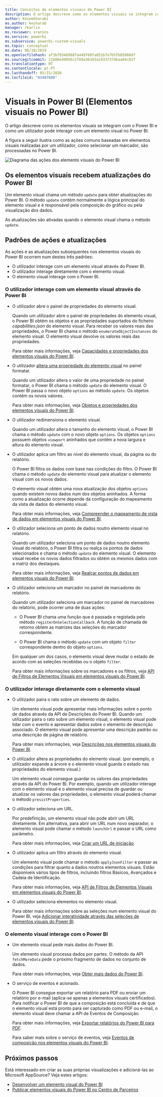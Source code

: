 ```yaml
---
title: Conceitos de elementos visuais do Power BI
description: O artigo descreve como os elementos visuais se integram com o Power BI e como um utilizador pode interagir com um elemento visual no Power BI.
author: KesemSharabi
ms.author: kesharab
manager: rkarlin
ms.reviewer: sranins
ms.service: powerbi
ms.subservice: powerbi-custom-visuals
ms.topic: conceptual
ms.date: 06/18/2019
ms.openlocfilehash: af3bf93469887a449f60fa051b7e7b5fb85060df
ms.sourcegitcommit: 21b06e49056c2f69a363d3a19337374baa84c83f
ms.translationtype: HT
ms.contentlocale: pt-PT
ms.lasthandoff: 05/15/2020
ms.locfileid: "83407688"
---
```

# <a name="visuals-in-power-bi"></a>Visuals in Power BI (Elementos visuais no Power BI)

O artigo descreve como os elementos visuais se integram com o Power BI e como um utilizador pode interagir com um elemento visual no Power BI. 

A figura a seguir ilustra como as ações comuns baseadas em elementos visuais realizadas por um utilizador, como selecionar um marcador, são processadas no Power BI.

![Diagrama das ações dos elemento visuais do Power BI](media/power-bi-visuals-concept/visual-concept.svg)

## <a name="visuals-get-updates-from-power-bi"></a>Os elementos visuais recebem atualizações do Power BI

Um elemento visual chama um método `update` para obter atualizações do Power BI. O método `update` contém normalmente a lógica principal do elemento visual e é responsável pela composição do gráfico ou pela visualização dos dados.

As atualizações são ativadas quando o elemento visual chama o método `update`.

## <a name="action-and-update-patterns"></a>Padrões de ações e atualizações

As ações e as atualizações subsequentes nos elementos visuais do Power BI ocorrem num destes três padrões:

* O utilizador interage com um elemento visual através do Power BI.
* O utilizador interage diretamente com o elemento visual.
* O elemento visual interage com o Power BI.

### <a name="user-interacts-with-a-visual-through-power-bi"></a>O utilizador interage com um elemento visual através do Power BI

* O utilizador abre o painel de propriedades do elemento visual.

    Quando um utilizador abre o painel de propriedades do elemento visual, o Power BI obtém os objetos e as propriedades suportados do ficheiro *capabilities.json* do elemento visual. Para receber os valores reais das propriedades, o Power BI chama o método `enumerateObjectInstances` do elemento visual. O elemento visual devolve os valores reais das propriedades.

    Para obter mais informações, veja [Capacidades e propriedades dos elementos visuais do Power BI](capabilities.md).

* O utilizador [altera uma propriedade do elemento visual](../../visuals/power-bi-visualization-customize-title-background-and-legend.md) no painel formatar.

    Quando um utilizador altera o valor de uma propriedade no painel formatar, o Power BI chama o método `update` do elemento visual. O Power BI passa o novo objeto `options` ao método `update`. Os objetos contêm os novos valores.

    Para obter mais informações, veja [Objetos e propriedades dos elementos visuais do Power BI](objects-properties.md).

* O utilizador redimensiona o elemento visual.

    Quando um utilizador altera o tamanho do elemento visual, o Power BI chama o método `update` com o novo objeto `options`. Os objetos `options` possuem objetos `viewport` aninhados que contêm a nova largura e altura do elemento visual.

* O utilizador aplica um filtro ao nível do elemento visual, da página ou do relatório.

    O Power BI filtra os dados com base nas condições do filtro. O Power BI chama o método `update` do elemento visual para atualizar o elemento visual com os novos dados.

    O elemento visual obtém uma nova atualização dos objetos `options` quando existem novos dados num dos objetos aninhados. A forma como a atualização ocorre depende da configuração do mapeamento da vista de dados do elemento visual.

    Para obter mais informações, veja [Compreender o mapeamento de vista de dados em elementos visuais do Power BI](dataview-mappings.md).

* O utilizador seleciona um ponto de dados noutro elemento visual no relatório.

    Quando um utilizador seleciona um ponto de dados noutro elemento visual do relatório, o Power BI filtra ou realça os pontos de dados selecionados e chama o método `update` do elemento visual. O elemento visual recebe os novos dados filtrados ou obtém os mesmos dados com a matriz dos destaques.

    Para obter mais informações, veja [Realçar pontos de dados em elementos visuais do Power BI](highlight.md).

* O utilizador seleciona um marcador no painel de marcadores do relatório.

    Quando um utilizador seleciona um marcador no painel de marcadores do relatório, pode ocorrer uma de duas ações:

    * O Power BI chama uma função que é passada e registada pelo método `registerOnSelectionCallback`. A função de chamada de retorno obtém as matrizes das seleções do marcador correspondente.

    * O Power BI chama o método `update` com um objeto `filter` correspondente dentro do objeto `options`.

    Em qualquer um dos casos, o elemento visual deve mudar o estado de acordo com as seleções recebidas ou o objeto `filter`.

    Para obter mais informações sobre os marcadores e os filtros, veja [API de Filtros de Elementos Visuais em elementos visuais do Power BI](filter-api.md).

### <a name="user-interacts-with-the-visual-directly"></a>O utilizador interage diretamente com o elemento visual

* O utilizador paira o rato sobre um elemento de dados.

    Um elemento visual pode apresentar mais informações sobre o ponto de dados através da API de Descrições do Power BI. Quando um utilizador paira o rato sobre um elemento visual, o elemento visual pode lidar com o evento e apresentar dados sobre o elemento de descrição associado. O elemento visual pode apresentar uma descrição padrão ou uma descrição de página de relatório.

    Para obter mais informações, veja [Descrições nos elementos visuais do Power BI](add-tooltips.md).

* O utilizador altera as propriedades do elemento visual. (por exemplo, o utilizador expande a árvore e o elemento visual guarda o estado nas propriedades do elemento visual.)

    Um elemento visual consegue guardar os valores das propriedades através da API do Power BI. Por exemplo, quando um utilizador interage com o elemento visual e o elemento visual precisa de guardar ou atualizar os valores das propriedades, o elemento visual poderá chamar o método `presistProperties`.

* O utilizador seleciona um URL.

    Por predefinição, um elemento visual não pode abrir um URL diretamente. Em alternativa, para abrir um URL num novo separador, o elemento visual pode chamar o método `launchUrl` e passar o URL como parâmetro.

    Para obter mais informações, veja [Criar um URL de iniciação](launch-url.md).

* O utilizador aplica um filtro através do elemento visual.

    Um elemento visual pode chamar o método `applyJsonFilter` e passar as condições para filtrar quanto a dados noutros elementos visuais. Estão disponíveis vários tipos de filtros, incluindo filtros Básicos, Avançados e Cadeia de Identificação.

    Para obter mais informações, veja [API de Filtros de Elementos Visuais em elementos visuais do Power BI](filter-api.md).

* O utilizador seleciona elementos no elemento visual.

    Para obter mais informações sobre as seleções num elemento visual do Power BI, veja [Adicionar interatividade através das seleções de elementos visuais do Power BI](selection-api.md).

### <a name="visual-interacts-with-power-bi"></a>O elemento visual interage com o Power BI

* Um elemento visual pede mais dados do Power BI.

    Um elemento visual processa dados por partes. O método da API `fetchMoreData` pede o próximo fragmento de dados no conjunto de dados.

    Para obter mais informações, veja [Obter mais dados do Power BI](fetch-more-data.md).

* O serviço de eventos é acionado.

    O Power BI consegue exportar um relatório para PDF ou enviar um relatório por e-mail (aplica-se apenas a elementos visuais certificados). Para notificar o Power BI de que a composição está concluída e de que o elemento visual está pronto para ser capturado como PDF ou e-mail, o elemento visual deve chamar a API de Eventos de Composição.

    Para obter mais informações, veja [Exportar relatórios do Power BI para PDF](../../consumer/end-user-pdf.md).

    Para saber mais sobre o serviço de eventos, veja [Eventos de composição nos elementos visuais do Power BI](event-service.md).

## <a name="next-steps"></a>Próximos passos

Está interessado em criar as suas próprias visualizações e adicioná-las ao Microsoft AppSource? Veja estes artigos:

* [Desenvolver um elemento visual do Power BI](./custom-visual-develop-tutorial.md)
* [Publicar elementos visuais do Power BI no Centro de Parceiros](office-store.md)
